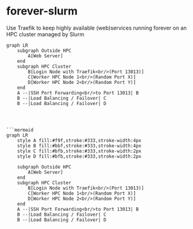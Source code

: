 # forever-slurm
Use Traefik to keep highly available (web)services running forever on an HPC cluster managed by Slurm


```mermaid
graph LR
    subgraph Outside HPC
        A[Web Server]
    end
    subgraph HPC Cluster
        B[Login Node with Traefik<br/>(Port 13013)]
        C[Worker HPC Node 1<br/>(Random Port X)]
        D[Worker HPC Node 2<br/>(Random Port Y)]
    end
    A --|SSH Port Forwarding<br/>to Port 13013| B
    B --|Load Balancing / Failover| C
    B --|Load Balancing / Failover| D




```mermaid
graph LR
    style A fill:#f9f,stroke:#333,stroke-width:4px
    style B fill:#bbf,stroke:#333,stroke-width:4px
    style C fill:#bfb,stroke:#333,stroke-width:2px
    style D fill:#bfb,stroke:#333,stroke-width:2px

    subgraph Outside HPC
        A[Web Server]
    end
    subgraph HPC Cluster
        B[Login Node with Traefik<br/>(Port 13013)]
        C[Worker HPC Node 1<br/>(Random Port X)]
        D[Worker HPC Node 2<br/>(Random Port Y)]
    end
    A --|SSH Port Forwarding<br/>to Port 13013| B
    B --|Load Balancing / Failover| C
    B --|Load Balancing / Failover| D
